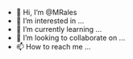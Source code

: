 - 👋 Hi, I’m @MRales
- 👀 I’m interested in ...
- 🌱 I’m currently learning ...
- 💞️ I’m looking to collaborate on ...
- 📫 How to reach me ...

<!---
MRales/MRales is a ✨ special ✨ repository because its `README.md` (this file) appears on your GitHub profile.
You can click the Preview link to take a look at your changes.
--->
